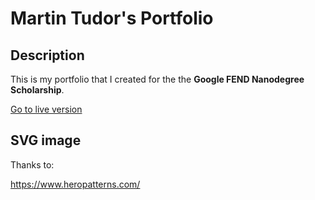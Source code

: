 # Martin Tudor's Portfolio

## Description

This is my portfolio that I created for the the **Google FEND Nanodegree Scholarship**.

[Go to live version](https://magicmart.github.io/martin-tudor-portfolio2/)

## SVG image

Thanks to:

https://www.heropatterns.com/
